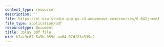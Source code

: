 ```yaml
---
content_type: resource
description: ''
file: https://ol-ocw-studio-app-qa.s3.amazonaws.com/courses/6-042j-mathematics-for-computer-science-spring-2015/b7ac9c675a5b059eaa6407df83e339a2_-j7MoM3P_J8.pdf
file_type: application/pdf
resourcetype: Document
title: 3play pdf file
uid: b7ac9c67-5a5b-059e-aa64-07df83e339a2
---
```

